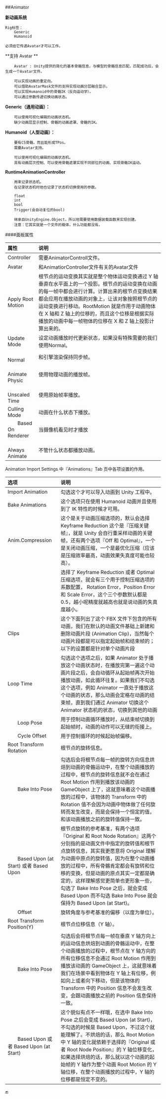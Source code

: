 ##Animator

**新动画系统**

    Rig标签：
        Generic
        Humanoid

    必须给它传递Avatar才可以工作。


**支持 Avatar **
```
    Avatar : Unity提供的简化的基本骨骼信息，与模型的骨骼信息匹配，匹配成功后，会生成一个Avatar文件。

    可以实现动画的重定向。
    可以借助AvatarMask文件的支持实现动画分层融合显示。
    可以实现Humanoid中的骨骼IK（反向运动学）。
    可以通过参数传递切换动画状态。
```

**Generic（通用动画）：**
```
    可以使用可视化编辑的动画状态机。
    缺少动画层显示控制、骨骼的动画遮罩、骨骼的IK。
```

**Humanoid（人型动画）：**
```
    要有CS骨骼，而且能形成TPos。
    需要Avatar支持。

    可以使用可视化编辑的动画状态机。
    具有动画层次控制、可以使用骨骼遮罩实现不同部位的动画、实现骨骼IK运动。
```

**RuntimeAnimationController**
```
    用来记录状态机。
    在记录状态机时他也记录了状态机切换使用的参数。

    float
    int
    bool
    Trigger(会自动复位的bool)

    继承自UnityEngine.Object，所以他需要使用数据装载函数来实现创建。
    注意：它其实就是一个文件的载体，什么功能都没有。
```

####面板属性

|属性|说明|
|:--|:--|
|Controller|需要AnimatorControll文件。|
|Avatar|和AnimatiorController文件有关的Avatar文件|
|Apply Root Motion|根节点的运动变换其实就是整个物体运动变换通过 Y 轴垂直在水平面上的一个投影。根节点的运动变换在动画的每一帧中都会进行计算。计算出来的根节点变换结果都会应用在播放动画的对象上，让该对象按照根节点的运动变换进行移动。RootMotion 就是作用于动画物体在 X 轴和 Z 轴上的位移的，而且这个位移是根据实际播放的动画中每一帧物体的位移在 X 和 Z 轴上投影计算出来的。|
|Update Mode|设定动画播放时代更新状态，如果没有特殊需要的我们使用Normal。|
|&emsp;&emsp;Normal|和引擎渲染保持同步帧。|
|&emsp;&emsp;Animate Physic|使用物理动画的播放帧。|
|&emsp;&emsp;Unscaled Time|使用原始帧率播放。|
|Culling Mode|动画在什么状态下播放。|
|&emsp;&emsp;Based On Renderer|当摄像机看见时才播放|
|&emsp;&emsp;Always Animate|不管什么状态都播放动画。|



 Animation Import Settings 中『Animations』Tab 页中各项设置的作用。

|选项|说明|
|:--|:--|
|Import Animation|勾选这个才可以导入动画到 Unity 工程中。|
|Bake Animations|这个选项只在使用 Humanoid 动画并且使用到了 IK 特性的时候才可用。|
|Anim.Compression|这个是关于动画压缩选项的，默认会选择 Keyframe Reduction 这个是『压缩关键帧』，就是 Unity 会自行重采样动画的关键帧，还有两个选项『Off 和 Optimal』，一个是关闭动画压缩，一个是最优化压缩（应该是压缩效率最高，动画效果失真度可能也较高）。|
||选择了 Keyframe Reduction 或者 Optimal 压缩选项，就会有三个用于控制压缩选项的系数配置， Rotation Error，Position Error 和 Scale Error，这个三个参数默认都是 0.5，越小呢精度就越高也就是说动画的失真度越小。|
|Clips|这个下面列出了这个 FBX 文件下包含的所有动画，我们在默认的动画文件基础上新建和删除动画片段 (Animation Clip)，当然每个动画片段都是可以指定起始帧和结束帧的； 以下的设置都是针对单个动画片段|
|Loop Time|勾选这个选项之后，如果 Animator 处于播放这个动画状态时，在播放完第一遍这个动画片段之后，会自动循环从起始帧再次开始播放动画，如此循环往复。如果我们不勾选这个选项，例如 Animator 一直处于播放这个动画的状态，那么动画会定格在动画的结束帧，直到我们通过 Animator 切换这个 Animator 状态机的状态，切换到其他的动画|
|&emsp;&emsp;Loop Pose|用于控制动画循环播放时，从结束帧切换到起始帧时，动画的动作可以无缝的衔接上。|
|&emsp;&emsp;Cycle Offset|用于控制循环的时候起始帧偏移。|
|Root Transform Rotation|根节点的旋转信息。|
|&emsp;&emsp;Bake Into Pose|勾选后会将根节点每一帧的旋转方向信息烘焙到动画的骨骼运动中，在整个动画播放的过程中，根节点的旋转信息就不会在通过 Root Motion 作用到播放该动画的 GameObject 上了，这就意味着这个动画播放的过程中，该物体的 Transform 中的 Rotation 值不会因为动画中物体做了任何旋转而发生改变，而是会保持一个恒定的值，和该动画播放之前的旋转值保持一致。|
|&emsp;&emsp;Based Upon (at Start) 或者 Based Upon|根节点旋转的参考基准，有两个选项『Original 和 Root Node Rotation』这两个分别指的是动画文件中指定的旋转值和根节点旋转信息，其实我更愿意将 Original 理解为动画中原点的旋转值，因为在整个动画播放的过程中，所有骨骼肯定都会有旋转和位移的变换，但是动画的原点其实一定都是确定的，这样理解感觉更简单也更形象一些，勾选了 Bake Into Pose 之后，就会变成 Based Upon 而不勾选 Bake Into Pose 就会保持为 Based Upon (at Start)。|
|&emsp;&emsp;Offset|旋转角度与参考基准的偏移（以度为单位）。|
|Root Transform Position(Y)|根节点位移信息（Y 轴）。|
|&emsp;&emsp;Bake Into Pose|勾选后会将根节点每一帧在垂直 Y 轴方向上的运动信息烘焙到动画的骨骼运动中，在整个动画播放的过程中，根节点在 Y 轴方向的所有位移信息不会通过 Root Motion 作用到播放该动画的 GameObject 上，这就意味着我们在场景中看到物体在 Y 轴上有位移，例如向上或者向下移动，但是该物体的 Transform 中的 Position 信息不会发生改变，会跟动画播放之前的 Position 信息保持一致。|
|&emsp;&emsp;Based Upon 或者 Based Upon (at Start)|这个貌似有点不一样哦，在选中 Bake Into Pose 之后会变成 Based Upon (at Start)，不勾选的时候是 Based Upon，不过这个就能理解了。不烘焙的话，那么 Root Motion 中 Y 轴的变化就依赖于选择的『Original 或者 Root Node Position』的 Y 轴位移变化，如果选择烘焙的话，那么就以这个动画的起始帧的 Y 轴作为整个动画 Root Motion 的 Y 轴位移，在整个动画播放的过程中，Y 轴的位移都是恒定不变的。|



🔚



